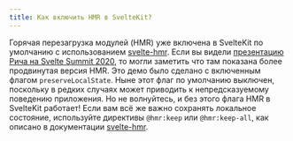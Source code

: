 ```yaml
---
title: Как включить HMR в SvelteKit?
---
```


Горячая перезагрузка модулей (HMR) уже включена в SvelteKit по умолчанию с использованием [svelte-hmr](https://github.com/sveltejs/svelte-hmr). Если вы видели [презентацию Рича на Svelte Summit 2020](https://ru.svelte.dev/blog/whats-the-deal-with-sveltekit), то могли заметить что там показана более продвинутая версия HMR. Это демо было сделано с включенным флагом `preserveLocalState`. Ныне этот флаг по умолчанию выключен, поскольку в редких случаях может приводить к непредсказуемому поведению приложения. Но не волнуйтесь, и без этого флага HMR в SvelteKit работает! Если вам всё же важно сохранять локальное состояние, используйте директивы  `@hmr:keep` или `@hmr:keep-all`, как описано в документации  [svelte-hmr](https://github.com/sveltejs/svelte-hmr).
